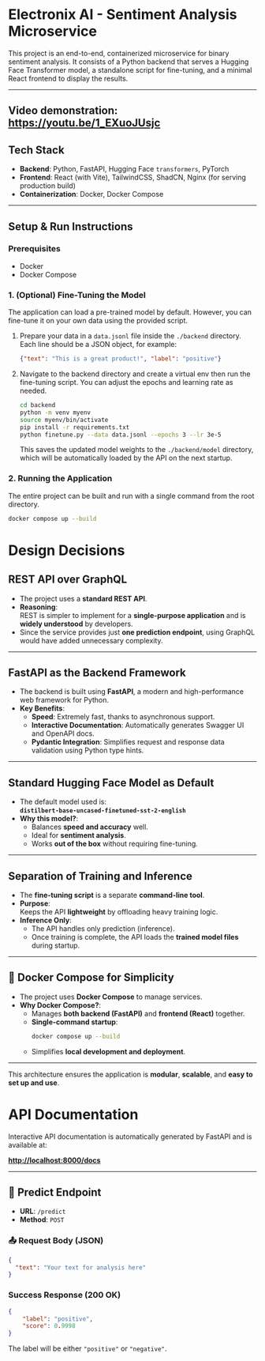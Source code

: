 # Electronix AI - Sentiment Analysis Microservice

This project is an end-to-end, containerized microservice for binary sentiment analysis. It consists of a Python backend that serves a Hugging Face Transformer model, a standalone script for fine-tuning, and a minimal React frontend to display the results.

---
## Video demonstration: https://youtu.be/1_EXuoJUsjc
## Tech Stack

-   **Backend**: Python, FastAPI, Hugging Face `transformers`, PyTorch
-   **Frontend**: React (with Vite), TailwindCSS, ShadCN, Nginx (for serving production build)
-   **Containerization**: Docker, Docker Compose

---

## Setup & Run Instructions

### Prerequisites

-   Docker
-   Docker Compose

### 1. (Optional) Fine-Tuning the Model

The application can load a pre-trained model by default. However, you can fine-tune it on your own data using the provided script.

1.  Prepare your data in a `data.jsonl` file inside the `./backend` directory. Each line should be a JSON object, for example:
    ```json
    {"text": "This is a great product!", "label": "positive"}
    ```
2.  Navigate to the backend directory and create a virtual env then run the fine-tuning script. You can adjust the epochs and learning rate as needed.
    ```bash
    cd backend
    python -m venv myenv
    source myenv/bin/activate
    pip install -r requirements.txt
    python finetune.py --data data.jsonl --epochs 3 --lr 3e-5
    ```
    This saves the updated model weights to the `./backend/model` directory, which will be automatically loaded by the API on the next startup.

### 2. Running the Application

The entire project can be built and run with a single command from the root directory.

```bash
docker compose up --build
```



# Design Decisions



## REST API over GraphQL

- The project uses a **standard REST API**.
- **Reasoning**:  
  REST is simpler to implement for a **single-purpose application** and is **widely understood** by developers.
- Since the service provides just **one prediction endpoint**, using GraphQL would have added unnecessary complexity.

---

## FastAPI as the Backend Framework

- The backend is built using **FastAPI**, a modern and high-performance web framework for Python.
- **Key Benefits**:
  - **Speed**: Extremely fast, thanks to asynchronous support.
  - **Interactive Documentation**: Automatically generates Swagger UI and OpenAPI docs.
  - **Pydantic Integration**: Simplifies request and response data validation using Python type hints.

---

## Standard Hugging Face Model as Default

- The default model used is:  
  **`distilbert-base-uncased-finetuned-sst-2-english`**
- **Why this model?**:
  - Balances **speed and accuracy** well.
  - Ideal for **sentiment analysis**.
  - Works **out of the box** without requiring fine-tuning.

---

## Separation of Training and Inference

- The **fine-tuning script** is a separate **command-line tool**.
- **Purpose**:  
  Keeps the API **lightweight** by offloading heavy training logic.
- **Inference Only**:
  - The API handles only prediction (inference).
  - Once training is complete, the API loads the **trained model files** during startup.

---

## 🐳 Docker Compose for Simplicity

- The project uses **Docker Compose** to manage services.
- **Why Docker Compose?**:
  - Manages **both backend (FastAPI)** and **frontend (React)** together.
  - **Single-command startup**:  
    ```bash
    docker compose up --build
    ```
  - Simplifies **local development and deployment**.

---

This architecture ensures the application is **modular**, **scalable**, and **easy to set up and use**.


# API Documentation

Interactive API documentation is automatically generated by FastAPI and is available at:

**[http://localhost:8000/docs](http://localhost:8000/docs)**

---

## 📍 Predict Endpoint

- **URL**: `/predict`  
- **Method**: `POST`  

### 📤 Request Body (JSON)

```json
{
  "text": "Your text for analysis here"
}
```
### Success Response (200 OK)

```json
{
    "label": "positive",
    "score": 0.9998
}
```
The label will be either `"positive"` or `"negative"`.


